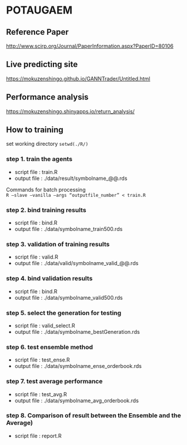 # POTAUGAEM

## Reference Paper
http://www.scirp.org/Journal/PaperInformation.aspx?PaperID=80106

##  Live predicting site
https://mokuzenshingo.github.io/GANNTrader/Untitled.html

##  Performance analysis
https://mokuzenshingo.shinyapps.io/return_analysis/

## How to training

set working directory
``` setwd(./R/) ```

### step 1. train the agents

* script file : train.R
* output file : ./data/result/symbolname_@@.rds

Commands for batch processing  
``` R —slave —vanilla —args “outputfile_number” < train.R ``` 

### step 2. bind training results

* script file : bind.R
* output file : ./data/symbolname_train500.rds

### step 3. validation of training results

* script file : valid.R
* output file : ./data/valid/symbolname_valid_@@.rds

### step 4. bind validation results

* script file : bind.R
* output file : ./data/symbolname_valid500.rds

### step 5. select the generation for testing

* script file : valid_select.R
* output file : ./data/symbolname_bestGeneration.rds

### step 6. test ensemble method

* script file : test_ense.R
* output file : ./data/symbolname_ense_orderbook.rds

### step 7. test average performance

* script file : test_avg.R
* output file : ./data/symbolname_avg_orderbook.rds

### step 8. Comparison of result between the Ensemble and the Average)

* script file : report.R






